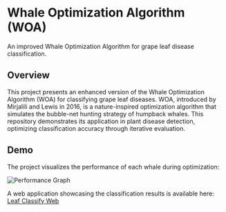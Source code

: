 # Whale Optimization Algorithm (WOA)

An improved Whale Optimization Algorithm for grape leaf disease classification.

## Overview

This project presents an enhanced version of the Whale Optimization Algorithm (WOA) for classifying grape leaf diseases. WOA, introduced by Mirjalili and Lewis in 2016, is a nature-inspired optimization algorithm that simulates the bubble-net hunting strategy of humpback whales. This repository demonstrates its application in plant disease detection, optimizing classification accuracy through iterative evaluation.

## Demo

The project visualizes the performance of each whale during optimization:

![Performance Graph](https://github.com/user-attachments/assets/2b1c4874-9c82-46ce-9ef9-fae6fd9c21b0)

A web application showcasing the classification results is available here: [Leaf Classify Web](https://github.com/taesaksit/leaf-classify-web)

